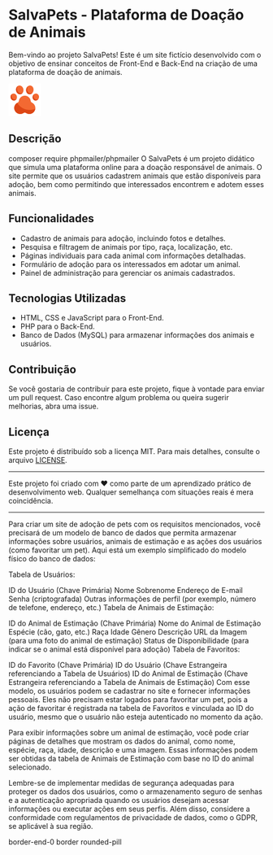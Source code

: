 
# SalvaPets - Plataforma de Doação de Animais

Bem-vindo ao projeto SalvaPets! Este é um site fictício desenvolvido com o objetivo de ensinar conceitos de Front-End e Back-End na criação de uma plataforma de doação de animais.

![SalvaPets Logo](icones/pet.png)

## Descrição

composer require phpmailer/phpmailer
O SalvaPets é um projeto didático que simula uma plataforma online para a doação responsável de animais. O site permite que os usuários cadastrem animais que estão disponíveis para adoção, bem como permitindo que interessados encontrem e adotem esses animais.

## Funcionalidades

- Cadastro de animais para adoção, incluindo fotos e detalhes.
- Pesquisa e filtragem de animais por tipo, raça, localização, etc.
- Páginas individuais para cada animal com informações detalhadas.
- Formulário de adoção para os interessados em adotar um animal.
- Painel de administração para gerenciar os animais cadastrados.

## Tecnologias Utilizadas

- HTML, CSS e JavaScript para o Front-End.
- PHP para o Back-End.
- Banco de Dados (MySQL) para armazenar informações dos animais e usuários.

## Contribuição

Se você gostaria de contribuir para este projeto, fique à vontade para enviar um pull request. Caso encontre algum problema ou queira sugerir melhorias, abra uma issue.

## Licença

Este projeto é distribuído sob a licença MIT. Para mais detalhes, consulte o arquivo [LICENSE](LICENSE).

---

Este projeto foi criado com ❤️ como parte de um aprendizado prático de desenvolvimento web. Qualquer semelhança com situações reais é mera coincidência.

-----------------------------------------------------------------------------------------------------------------------------

Para criar um site de adoção de pets com os requisitos mencionados, você precisará de um modelo de banco de dados que permita armazenar informações sobre usuários, animais de estimação e as ações dos usuários (como favoritar um pet). Aqui está um exemplo simplificado do modelo físico do banco de dados:

Tabela de Usuários:

ID do Usuário (Chave Primária)
Nome
Sobrenome
Endereço de E-mail
Senha (criptografada)
Outras informações de perfil (por exemplo, número de telefone, endereço, etc.)
Tabela de Animais de Estimação:

ID do Animal de Estimação (Chave Primária)
Nome do Animal de Estimação
Espécie (cão, gato, etc.)
Raça
Idade
Gênero
Descrição
URL da Imagem (para uma foto do animal de estimação)
Status de Disponibilidade (para indicar se o animal está disponível para adoção)
Tabela de Favoritos:

ID do Favorito (Chave Primária)
ID do Usuário (Chave Estrangeira referenciando a Tabela de Usuários)
ID do Animal de Estimação (Chave Estrangeira referenciando a Tabela de Animais de Estimação)
Com esse modelo, os usuários podem se cadastrar no site e fornecer informações pessoais. Eles não precisam estar logados para favoritar um pet, pois a ação de favoritar é registrada na tabela de Favoritos e vinculada ao ID do usuário, mesmo que o usuário não esteja autenticado no momento da ação.

Para exibir informações sobre um animal de estimação, você pode criar páginas de detalhes que mostram os dados do animal, como nome, espécie, raça, idade, descrição e uma imagem. Essas informações podem ser obtidas da tabela de Animais de Estimação com base no ID do animal selecionado.

Lembre-se de implementar medidas de segurança adequadas para proteger os dados dos usuários, como o armazenamento seguro de senhas e a autenticação apropriada quando os usuários desejam acessar informações ou executar ações em seus perfis. Além disso, considere a conformidade com regulamentos de privacidade de dados, como o GDPR, se aplicável à sua região.


border-end-0 border rounded-pill